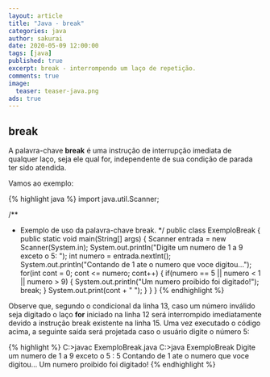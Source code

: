 ```yaml
---
layout: article
title: "Java - break"
categories: java
author: sakurai
date: 2020-05-09 12:00:00
tags: [java]
published: true
excerpt: break - interrompendo um laço de repetição.
comments: true
image:
  teaser: teaser-java.png
ads: true
---
```


## break

A palavra-chave **break** é uma instrução de interrupção imediata de qualquer laço, seja ele qual for, independente de sua condição de parada ter sido atendida.

Vamos ao exemplo:

{% highlight java %}
import java.util.Scanner;

/**
 * Exemplo de uso da palavra-chave break.
 */
public class ExemploBreak {
  public static void main(String[] args) {
    Scanner entrada = new Scanner(System.in);
    System.out.println("Digite um numero de 1 a 9 exceto o 5: ");
    int numero = entrada.nextInt();
    System.out.println("Contando de 1 ate o numero que voce digitou…");
    for(int cont = 0; cont <= numero; cont++) {
      if(numero == 5 || numero < 1 || numero > 9) {
        System.out.println("Um numero proibido foi digitado!");
        break;
      }
      System.out.print(cont + " ");
    }
  }
}
{% endhighlight %}

Observe que, segundo o condicional da linha 13, caso um número inválido seja digitado o laço **for** iniciado na linha 12 será interrompido imediatamente devido a instrução break existente na linha 15. Uma vez executado o código acima, a seguinte saída será projetada caso o usuário digite o número 5:

{% highlight %}
C:\>javac ExemploBreak.java
C:\>java ExemploBreak
Digite um numero de 1 a 9 exceto o 5 :
5
Contando de 1 ate o numero que voce digitou...
Um numero proibido foi digitado!
{% endhighlight %}